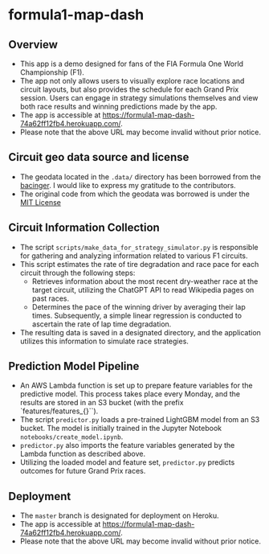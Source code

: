 # formula1-map-dash

## Overview
- This app is a demo designed for fans of the FIA Formula One World Championship (F1).
- The app not only allows users to visually explore race locations and circuit layouts, but also provides the schedule for each Grand Prix session. Users can engage in strategy simulations themselves and view both race results and winning predictions made by the app.
- The app is accessible at https://formula1-map-dash-74a62ff12fb4.herokuapp.com/.
- Please note that the above URL may become invalid without prior notice.

## Circuit geo data source and license
- The geodata located in the `.data/` directory has been borrowed from the [bacinger](https://github.com/bacinger/f1-circuits/tree/master/circuits). I would like to express my gratitude to the contributors.
- The original code from which the geodata was borrowed is under the [MIT License](https://github.com/bacinger/f1-circuits/blob/master/LICENSE.md)

## Circuit Information Collection
- The script `scripts/make_data_for_strategy_simulator.py` is responsible for gathering and analyzing information related to various F1 circuits.
- This script estimates the rate of tire degradation and race pace for each circuit through the following steps:
    - Retrieves information about the most recent dry-weather race at the target circuit, utilizing the ChatGPT API to read Wikipedia pages on past races.
    - Determines the pace of the winning driver by averaging their lap times. Subsequently, a simple linear regression is conducted to ascertain the rate of lap time degradation.
- The resulting data is saved in a designated directory, and the application utilizes this information to simulate race strategies.

## Prediction Model Pipeline
- An AWS Lambda function is set up to prepare feature variables for the predictive model. This process takes place every Monday, and the results are stored in an S3 bucket (with the prefix `features/features_{}``).
- The script `predictor.py` loads a pre-trained LightGBM model from an S3 bucket. The model is initially trained in the Jupyter Notebook `notebooks/create_model.ipynb`.
- `predictor.py` also imports the feature variables generated by the Lambda function as described above.
- Utilizing the loaded model and feature set, `predictor.py` predicts outcomes for future Grand Prix races.

## Deployment
- The `master` branch is designated for deployment on Heroku.
- The app is accessible at https://formula1-map-dash-74a62ff12fb4.herokuapp.com/.
- Please note that the above URL may become invalid without prior notice.